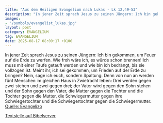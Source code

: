 ```yaml
---
title: "Aus dem Heiligen Evangelium nach Lukas - Lk 12,49-53"
description: "In jener Zeit sprach Jesus zu seinen Jüngern: Ich bin gekommen, um Feuer auf die Erde zu werfen. Wie froh wäre ich, es würde schon brennen! Ich muss mit einer Taufe getauft werden und wie bin ich bedrängt, bis sie vollzogen ist. Meint ihr, ich sei gekommen, um Frieden auf der Erd...."
images:
- "/symbols/evangelist_lukas.jpg"
layout: post
category: EVANGELIUM
tag: EVANGELIUM
date: 2025-08-17 08:00:17 +0100
---
```

In jener Zeit sprach Jesus zu seinen Jüngern: Ich bin gekommen, um Feuer auf die Erde zu werfen. Wie froh wäre ich, es würde schon brennen!
Ich muss mit einer Taufe getauft werden und wie bin ich bedrängt, bis sie vollzogen ist.
Meint ihr, ich sei gekommen, um Frieden auf der Erde zu bringen? Nein, sage ich euch, sondern Spaltung.<!--more-->
Denn von nun an werden fünf Menschen im gleichen Haus in Zwietracht leben: Drei werden gegen zwei stehen und zwei gegen drei;
der Vater wird gegen den Sohn stehen und der Sohn gegen den Vater, die Mutter gegen die Tochter und die Tochter gegen die Mutter, die Schwiegermutter gegen ihre Schwiegertochter und die Schwiegertochter gegen die Schwiegermutter.<br>
[Quelle: Evangelizo](https://evangeliumtagfuertag.org/DE/gospel)

[Textstelle auf Bibelserver](https://www.bibleserver.com/EU/Lukas12,49-53)
